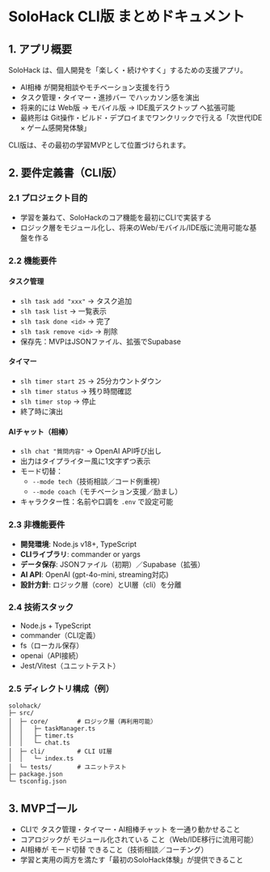 # SoloHack CLI版 まとめドキュメント

## 1. アプリ概要

SoloHack は、個人開発を「楽しく・続けやすく」するための支援アプリ。

- AI相棒 が開発相談やモチベーション支援を行う
- タスク管理・タイマー・進捗バー でハッカソン感を演出
- 将来的には Web版 → モバイル版 → IDE風デスクトップ へ拡張可能
- 最終形は Git操作・ビルド・デプロイまでワンクリックで行える「次世代IDE × ゲーム感開発体験」

CLI版は、その最初の学習MVPとして位置づけられます。

## 2. 要件定義書（CLI版）

### 2.1 プロジェクト目的

- 学習を兼ねて、SoloHackのコア機能を最初にCLIで実装する
- ロジック層をモジュール化し、将来のWeb/モバイル/IDE版に流用可能な基盤を作る

### 2.2 機能要件

#### タスク管理

- `slh task add "xxx"` → タスク追加
- `slh task list` → 一覧表示
- `slh task done <id>` → 完了
- `slh task remove <id>` → 削除
- 保存先：MVPはJSONファイル、拡張でSupabase

#### タイマー

- `slh timer start 25` → 25分カウントダウン
- `slh timer status` → 残り時間確認
- `slh timer stop` → 停止
- 終了時に演出

#### AIチャット（相棒）

- `slh chat "質問内容"` → OpenAI API呼び出し
- 出力はタイプライター風に1文字ずつ表示
- モード切替：
  - `--mode tech`（技術相談／コード例重視）
  - `--mode coach`（モチベーション支援／励まし）
- キャラクター性：名前や口調を `.env` で設定可能

### 2.3 非機能要件

- **開発環境**: Node.js v18+, TypeScript
- **CLIライブラリ**: commander or yargs
- **データ保存**: JSONファイル（初期）／Supabase（拡張）
- **AI API**: OpenAI (gpt-4o-mini, streaming対応)
- **設計方針**: ロジック層（core）とUI層（cli）を分離

### 2.4 技術スタック

- Node.js + TypeScript
- commander（CLI定義）
- fs（ローカル保存）
- openai（API接続）
- Jest/Vitest（ユニットテスト）

### 2.5 ディレクトリ構成（例）

```
solohack/
├─ src/
│  ├─ core/        # ロジック層（再利用可能）
│  │   ├─ taskManager.ts
│  │   ├─ timer.ts
│  │   └─ chat.ts
│  ├─ cli/         # CLI UI層
│  │   └─ index.ts
│  └─ tests/       # ユニットテスト
├─ package.json
└─ tsconfig.json
```

## 3. MVPゴール

- CLIで タスク管理・タイマー・AI相棒チャット を一通り動かせること
- コアロジックが モジュール化されている こと（Web/IDE移行に流用可能）
- AI相棒が モード切替 できること（技術相談／コーチング）
- 学習と実用の両方を満たす「最初のSoloHack体験」が提供できること
